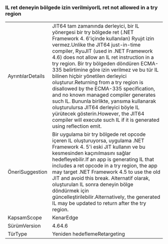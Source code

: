 ### <a name="il-ret-not-allowed-in-a-try-region"></a><span data-ttu-id="1cf9c-101">IL ret deneyin bölgede izin verilmiyor</span><span class="sxs-lookup"><span data-stu-id="1cf9c-101">IL ret not allowed in a try region</span></span>

|   |   |
|---|---|
|<span data-ttu-id="1cf9c-102">Ayrıntılar</span><span class="sxs-lookup"><span data-stu-id="1cf9c-102">Details</span></span>|<span data-ttu-id="1cf9c-103">JIT64 tam zamanında derleyici, bir IL yönergesi bir try bölgede ret (.NET Framework 4. 6'içinde kullanılan) Ryujıt izin vermez.</span><span class="sxs-lookup"><span data-stu-id="1cf9c-103">Unlike the JIT64 just-in-time compiler, RyuJIT (used in .NET Framework 4.6) does not allow an IL ret instruction in a try region.</span></span> <span data-ttu-id="1cf9c-104">Bir try bölgeden döndüren ECMA-335 belirtimine göre izin verilmez ve bu tür IL bilinen hiçbir yönetilen derleyici oluşturur.</span><span class="sxs-lookup"><span data-stu-id="1cf9c-104">Returning from a try region is disallowed by the ECMA-335 specification, and no known managed compiler generates such IL.</span></span> <span data-ttu-id="1cf9c-105">Bununla birlikte, yansıma kullanarak oluşturulursa JIT64 derleyici böyle IL yürütecek gösterin.</span><span class="sxs-lookup"><span data-stu-id="1cf9c-105">However, the JIT64 compiler will execute such IL if it is generated using reflection emit.</span></span>|
|<span data-ttu-id="1cf9c-106">Öneri</span><span class="sxs-lookup"><span data-stu-id="1cf9c-106">Suggestion</span></span>|<span data-ttu-id="1cf9c-107">Bir uygulama bir try bölgede ret opcode içeren IL oluşturuyorsa, uygulama .NET Framework 4. 5'i eski JIT kullanın ve bu kesmesinden kaçınılmasını sağlar hedefleyebilir.</span><span class="sxs-lookup"><span data-stu-id="1cf9c-107">If an app is generating IL that includes a ret opcode in a try region, the app may target .NET Framework 4.5 to use the old JIT and avoid this break.</span></span> <span data-ttu-id="1cf9c-108">Alternatif olarak, oluşturulan IL sonra deneyin bölge döndürmek için güncelleştirilebilir.</span><span class="sxs-lookup"><span data-stu-id="1cf9c-108">Alternatively, the generated IL may be updated to return after the try region.</span></span>|
|<span data-ttu-id="1cf9c-109">Kapsam</span><span class="sxs-lookup"><span data-stu-id="1cf9c-109">Scope</span></span>|<span data-ttu-id="1cf9c-110">Kenar</span><span class="sxs-lookup"><span data-stu-id="1cf9c-110">Edge</span></span>|
|<span data-ttu-id="1cf9c-111">Sürüm</span><span class="sxs-lookup"><span data-stu-id="1cf9c-111">Version</span></span>|<span data-ttu-id="1cf9c-112">4.6</span><span class="sxs-lookup"><span data-stu-id="1cf9c-112">4.6</span></span>|
|<span data-ttu-id="1cf9c-113">Tür</span><span class="sxs-lookup"><span data-stu-id="1cf9c-113">Type</span></span>|<span data-ttu-id="1cf9c-114">Yeniden hedefleme</span><span class="sxs-lookup"><span data-stu-id="1cf9c-114">Retargeting</span></span>|

